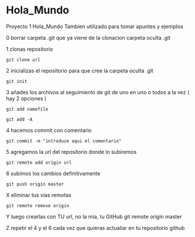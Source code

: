 # Hola_Mundo
Proyecto 1 Hola_Mundo Tambien utilizado para tomar apuntes y ejemplos

0 borrar carpeta .git que ya viene de la clonacion 
	carpeta oculta .git

1 clonas repositorio 

    git clone url

2 inicializas el repositorio para que cree la carpeta oculta .git


	git init

3 añades los archivos al seguimiento de git de uno en uno o todos a la vez ( hay 2 opciones )

	git add namefile

    git add -A

4 hacemos commit con comentario 

	git commit -m "introduze aqui el comentario"

5 agregamos la url del repositorio donde lo subiremos

	git remote add origin url

6 subimos los cambios definitivamente 

	git push origin master

X  eliminar tus vias remotas

	git remote remove origin

Y luego crearlas con TU url, no la mia, tu GitHub
	git remote origin master

Z repetir el 4 y el 6 cada vez que quieras actualiar en tu repositorio github